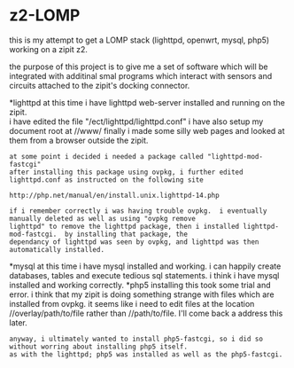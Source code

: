 # z2-LOMP
this is my attempt to get a LOMP stack (lighttpd, openwrt, mysql, php5) working on a zipit z2.

the purpose of this project is to give me a set of software which will be integrated with additinal smal programs which interact with sensors and circuits attached to the zipit's docking connector.  

*lighttpd
    at this time i have lighttpd web-server installed and running on the zipit.  
    i have edited the file  "/ect/lighttpd/lighttpd.conf"
    i have also setup my document root at //www/
    finally i made some silly web pages and looked at them from a browser outside the zipit.
    
    at some point i decided i needed a package called "lighttpd-mod-fastcgi"
    after installing this package using ovpkg, i further edited lighttpd.conf as instructed on the following site
    
    http://php.net/manual/en/install.unix.lighttpd-14.php
    
    if i remember correctly i was having trouble ovpkg.  i eventually manually deleted as well as using "ovpkg remove
    lighttpd" to remove the lighttpd package, then i installed lighttpd-mod-fastcgi.  by installing that package, the
    dependancy of lighttpd was seen by ovpkg, and lighttpd was then automatically installed.
*mysql
    at this time i have mysql installed and working.  i can happily create databases, tables and execute tedious sql
    statements.  i think i have mysql installed and working correctly.
*php5
    installing this took some trial and error.  i think that my zipit is doing something strange with files which are        installed from ovpkg.  it seems like i need to edit files at the location //overlay/path/to/file rather than             //path/to/file.  I'll come back a address this later.
    
    anyway, i ultimately wanted to install php5-fastcgi, so i did so without worring about installing php5 itself.
    as with the lighttpd; php5 was installed as well as the php5-fastcgi.
